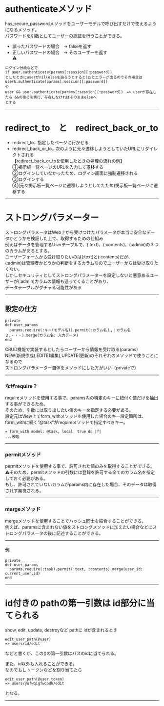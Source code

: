 # authenticateメソッド
has_secure_passwordメソッドをユーザーモデルで呼び出すだけで使えるようになるメソッド。    
パスワードを引数としてユーザーの認証を行うことができる。      
- 誤ったパスワードの場合　→ falseを返す
- 正しいパスワードの場合　→ そのユーザーを返す   
⚠️
~~~
ログイン分岐などで
if user.authenticate(params[:session][:password])
としたときにuserがnil(elseを辿ろうとすると)だとエラーが出るのでその場合は
user&.authenticate(params[:session][:password])
や
user && user.authenticate(params[:session][:password])　=> userが存在したら &&の後ろを実行、存在しなければそのままelseへ
とする
~~~
***

# redirect_to　と　redirect_back_or_to
- redirect_to...指定したページに行かせる
- redirect_back_or_to...次のように元々遷移しようとしていたURLにリダイレクトされる    
【redirect_back_or_toを使用したときの処理の流れの例】    
①掲示板一覧ページのURLを入力して遷移する    
②ログインしていなかったため、ログイン画面に強制遷移される   
③ログインする   
④(元々掲示板一覧ページに遷移しようとしてたため)掲示板一覧ページに遷移する    
***

# ストロングパラメーター
ストロングパラメータはWeb上から受けつけたパラメータが本当に安全なデータかどうかを検証した上で、取得するための仕組み     
例えばデータを管理するUserテーブルで、(:text)、(:contents)、(:admin)の３つのカラムがあるとする。   
ユーザーフォームから受け取りたいのは(:text)と(:contents)だが、    
(:admin)は管理者かどうかの判断をするカラムなのでユーザーからは受け取りたくない。    
しかしセキュリティとしてストロングパラメーターを設定しないと悪意あるユーザーが(:admin)カラムの情報も送ってくることがあり、   
データテーブルがグチャる可能性がある    
***

## 設定の仕方
~~~
private
def user_params
  params.require(:キー(モデル名)).permit(:カラム名１,：カラム名２,・・・).merge(カラム名: 入力データ)
end
~~~
CRUD機能で実装するとしたらユーザーから情報を受け取る(params)    
NEW(新規作成),EDITE(編集),UPDATE(更新)のそれぞれのメソッドで使うことになるので    
ストロングパラメーター自体をメソッドにした方がいい（privateで）  
***

### なぜrequire？
requireメソッドを使用する事で、params内の特定のキーに紐付く値だけを抽出する事ができるため。   
そのため、引数には取り出したい値のキーを指定する必要がある。    
設定元はView上でform_withメソッドを使用した場合のキー設定箇所は、form_withに続く”@task"がrequireメソッドで指定すべきキー。
~~~
= form_with model: @task, local: true do |f|
...省略
~~~
***

### permitメソッド
permitメソッドを使用する事で、許可された値のみを取得することができる。    
⚠️そのため、permitメソッドの引数には登録を許可する全てのカラム名を指定しておく必要がある。   
もし、許可されていないカラムがparams内に存在した場合、そのデータは取得されず無視される。   
***

### margeメソッド
mergeメソッドを使用することでハッシュ同士を結合することができる。   
例えば、paramsに含まれない値をストロングメソッドに加えたい場合などにストロングパラメータの後に記述することができる。
***

#### 例
~~~
private
def user_params
  params.require(:task).permit(:text, :contents).merge(user_id: current_user.id)
end
~~~
***

# id付きの pathの第一引数は id部分に当てられる
show, edit, update, destroyなど pathに idが含まれるとき
~~~
edit_user_path(@user)
=> users/id/edit
~~~
などと書くが、この()の第一引数はパスのidに当てられる。  
  
また、id以外も入れることができる。  
なのでもしトークンなどを割り当てたら  
~~~
edit_user_path(@user.token)
=> users/yufwqigfwqadh/edit
~~~
となる。  
***
